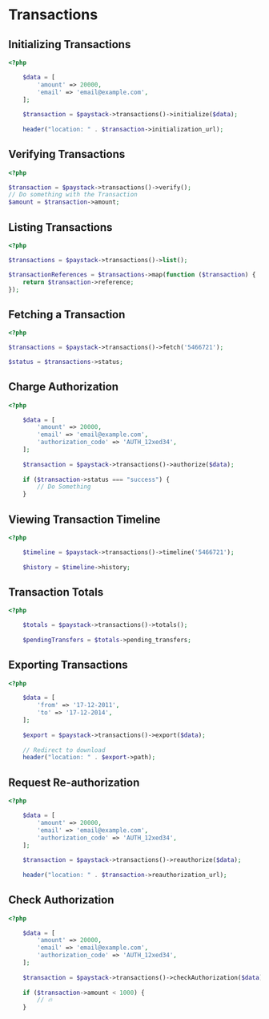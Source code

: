 # Transactions

## Initializing Transactions
```php
<?php

    $data = [
        'amount' => 20000,
        'email' => 'email@example.com',
    ];
    
    $transaction = $paystack->transactions()->initialize($data);
    
    header("location: " . $transaction->initialization_url);
```
## Verifying Transactions
```php
<?php

$transaction = $paystack->transactions()->verify();
// Do something with the Transaction
$amount = $transaction->amount;
```
## Listing Transactions
```php
<?php

$transactions = $paystack->transactions()->list();

$transactionReferences = $transactions->map(function ($transaction) {
    return $transaction->reference;
});
```
## Fetching a Transaction
```php
<?php

$transactions = $paystack->transactions()->fetch('5466721');

$status = $transactions->status;
```
## Charge Authorization
```php
<?php

    $data = [
        'amount' => 20000,
        'email' => 'email@example.com',
        'authorization_code' => 'AUTH_12xed34',
    ];
    
    $transaction = $paystack->transactions()->authorize($data);
    
    if ($transaction->status === "success") {
        // Do Something
    }
```
## Viewing Transaction Timeline
```php
<?php

    $timeline = $paystack->transactions()->timeline('5466721');
    
    $history = $timeline->history;
```
## Transaction Totals
```php
<?php

    $totals = $paystack->transactions()->totals();
    
    $pendingTransfers = $totals->pending_transfers;
```
## Exporting Transactions
```php
<?php

    $data = [
        'from' => '17-12-2011',
        'to' => '17-12-2014',
    ];
    
    $export = $paystack->transactions()->export($data);
    
    // Redirect to download
    header("location: " . $export->path);
```
## Request Re-authorization
```php
<?php

    $data = [
        'amount' => 20000,
        'email' => 'email@example.com',
        'authorization_code' => 'AUTH_12xed34',
    ];
    
    $transaction = $paystack->transactions()->reauthorize($data);
    
    header("location: " . $transaction->reauthorization_url);
```
## Check Authorization
```php
<?php

    $data = [
        'amount' => 20000,
        'email' => 'email@example.com',
        'authorization_code' => 'AUTH_12xed34',
    ];
    
    $transaction = $paystack->transactions()->checkAuthorization($data);
    
    if ($transaction->amount < 1000) {
        // 🔥
    }
```
